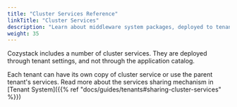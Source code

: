 ```yaml
---
title: "Cluster Services Reference"
linkTitle: "Cluster Services"
description: "Learn about middleware system packages, deployed to tenants and providing major functionality to user apps."
weight: 35
---
```


Cozystack includes a number of cluster services.
They are deployed through tenant settings, and not through the application catalog.

Each tenant can have its own copy of cluster service or use the parent tenant's services.
Read more about the services sharing mechanism in [Tenant System]({{% ref "docs/guides/tenants#sharing-cluster-services" %}})
